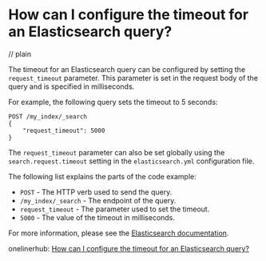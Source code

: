 # How can I configure the timeout for an Elasticsearch query?
// plain

The timeout for an Elasticsearch query can be configured by setting the `request_timeout` parameter. This parameter is set in the request body of the query and is specified in milliseconds.

For example, the following query sets the timeout to 5 seconds:

```
POST /my_index/_search
{
    "request_timeout": 5000
}
```

The `request_timeout` parameter can also be set globally using the `search.request.timeout` setting in the `elasticsearch.yml` configuration file.

The following list explains the parts of the code example:

* `POST` - The HTTP verb used to send the query.
* `/my_index/_search` - The endpoint of the query.
* `request_timeout` - The parameter used to set the timeout.
* `5000` - The value of the timeout in milliseconds.

For more information, please see the [Elasticsearch documentation](https://www.elastic.co/guide/en/elasticsearch/reference/current/search-request-timeout.html).

onelinerhub: [How can I configure the timeout for an Elasticsearch query?](https://onelinerhub.com/elasticsearch/how-can-i-configure-the-timeout-for-an-elasticsearch-query)